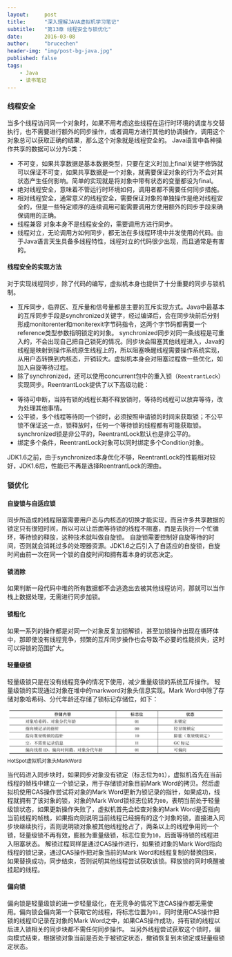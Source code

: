 ```yaml
---
layout:     post
title:      "深入理解JAVA虚拟机学习笔记"
subtitle:   "第13章 线程安全与锁优化"
date:       2016-03-08
author:     "brucechen"
header-img: "img/post-bg-java.jpg"
published: false
tags:
    - Java
    - 读书笔记
---
```


### 线程安全
当多个线程访问同一个对象时，如果不用考虑这些线程在运行时环境的调度与交替执行，也不需要进行额外的同步操作，或者调用方进行其他的协调操作，调用这个对象总可以获取正确的结果，那么这个对象就是线程安全的。
Java语言中各种操作共享的数据可以分为5类：
* 不可变，如果共享数据是基本数据类型，只要在定义时加上final关键字修饰就可以保证不可变，如果共享数据是一个对象，就需要保证对象的行为不会对其状态产生任何影响。简单的实现就是将对象中带有状态的变量都设为final。
* 绝对线程安全，意味着不管运行时环境如何，调用者都不需要任何同步措施。
* 相对线程安全，通常意义的线程安全，需要保证对象的单独操作是绝对线程安全的，但是一些特定顺序的连续调用可能需要调用方使用额外的同步手段来确保调用的正确。
* 线程兼容
对象本身不是线程安全的，需要调用方进行同步。
* 线程对立，无论调用方如何同步，都无法在多线程环境中并发使用的代码。由于Java语言天生具备多线程特性，线程对立的代码很少出现，而且通常是有害的。

#### 线程安全的实现方法
对于实现线程同步，除了代码的编写，虚拟机本身也提供了十分重要的同步与锁机制。
* 互斥同步，临界区、互斥量和信号量都是主要的互斥实现方式。Java中最基本的互斥同步手段是synchronized关键字，经过编译后，会在同步块前后分别形成monitorenter和moniterexit字节码指令，这两个字节码都需要一个reference类型参数指明锁定的对象。 synchronized同步对同一条线程是可重入的，不会出现自己把自己锁死的情况。同步块会阻塞其他线程进入，Java的线程是映射到操作系统原生线程上的，所以阻塞唤醒线程需要操作系统实现，从用户态转换到内核态，开销较大。虚拟机本身会对阻塞过程做一些优化，如加入自旋等待过程。
* 除了synchronized，还可以使用concurrent包中的重入锁（`ReentrantLock`）实现同步。ReentrantLock提供了以下高级功能：

 + 等待可中断，当持有锁的线程长期不释放锁时，等待的线程可以放弃等待，改为处理其他事情。
 + 公平锁，多个线程等待同一个锁时，必须按照申请锁的时间来获取锁；不公平锁不保证这一点，锁释放时，任何一个等待锁的线程都有可能获取锁。synchronized锁是非公平的，ReentrantLock默认也是非公平的。
 + 绑定多个条件，ReentrantLock对象可以同时绑定多个Condition对象。
 
JDK1.6之前，由于synchronized本身优化不够，ReentrantLock的性能相对较好，JDK1.6后，性能已不再是选择ReentrantLock的理由。

### 锁优化

#### 自旋锁与自适应锁
同步所造成的线程阻塞需要用户态与内核态的切换才能实现，而且许多共享数据的锁定只有很短时间，所以可以让后面等待锁的线程不阻塞，而是去执行一个忙循环，等待锁的释放，这种技术就叫做自旋锁。
自旋锁需要控制好自旋等待的时间，否则就会消耗过多的处理器资源。JDK1.6之后引入了自适应的自旋锁，自旋时间由前一次在同一个锁的自旋时间和拥有着本身的状态决定。

#### 锁消除
如果判断一段代码中堆的所有数据都不会逃逸出去被其他线程访问，那就可以当作栈上数据处理，无需进行同步加锁。

#### 锁粗化
如果一系列的操作都是对同一个对象反复加锁解锁，甚至加锁操作出现在循环体中，那即使没有线程竞争，频繁的互斥同步操作也会导致不必要的性能损失，这时可以将锁的范围扩大。

#### 轻量级锁
轻量级锁只是在没有线程竞争的情况下使用，减少重量级锁的系统互斥操作。
轻量级锁的实现通过对象在堆中的markword对象头信息实现。Mark Word中除了存储对象哈希码、分代年龄还存储了锁标记存储位，如下：

![java-javascript](/img/in-post/java-virtual-machine/java-markword.jpg)
<small class="img-hint">HotSpot虚拟机对象头MarkWord</small>

当代码进入同步块时，如果同步对象没有锁定（标志位为`01`），虚拟机首先在当前线程的帧栈中建立一个锁记录，用于存储锁对象目前Mark Word的拷贝。然后虚拟机使用CAS操作尝试将对象的Mark Word更新为锁记录的指针，如果成功，线程就拥有了该对象的锁，对象的Mark Word锁标志位转为`00`，表明当前处于轻量级锁状态，如果更新操作失败了，虚拟机首先会检查对象的Mark Word是否指向当前线程的帧栈，如果指向则说明当前线程已经拥有的这个对象的锁，直接进入同步块继续执行，否则说明锁对象被其他线程抢占了，两条以上的线程争用同一个锁，轻量级锁不再有效，膨胀为重量级锁，标志位变为`10`，后面等待锁的线程进入阻塞状态。
解锁过程同样是通过CAS操作进行，如果锁对象的Mark Word指向线程的锁记录，通过CAS操作把对象当前的Mark Word和线程复制的替换回来，如果替换成功，同步结束，否则说明其他线程尝试获取该锁。释放锁的同时唤醒被挂起的线程。

#### 偏向锁
偏向锁是轻量级锁的进一步轻量级化，在无竞争的情况下连CAS操作都无需使用。偏向锁会偏向第一个获取它的线程，将标志位置为`01`，同时使用CAS操作把锁的线程ID记录在对象的Mark Word之中，如果CAS操作成功，持有锁的线程以后进入锁相关的同步块都不需任何同步操作。
当另外线程尝试获取这个锁时，偏向模式结束，根据锁对象当前是否处于被锁定状态，撤销恢复到未锁定或轻量级锁定状态。
